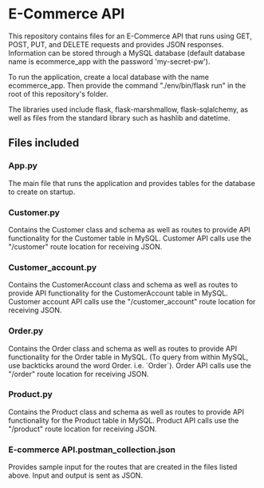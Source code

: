 # E-Commerce API
This repository contains files for an E-Commerce API that runs using GET, POST, PUT, and DELETE requests and provides JSON responses. Information can be stored through a MySQL database (default database name is ecommerce_app with the password 'my-secret-pw').

To run the application, create a local database with the name ecommerce_app. Then provide the command "./env/bin/flask run" in the root of this repository's folder.

The libraries used include flask, flask-marshmallow, flask-sqlalchemy, as well as files from the standard library such as hashlib and datetime.

## Files included

### App.py
The main file that runs the application and provides tables for the database to create on startup.

### Customer.py
Contains the Customer class and schema as well as routes to provide API functionality for the Customer table in MySQL. Customer API calls use the "/customer" route location for receiving JSON.

### Customer_account.py
Contains the CustomerAccount class and schema as well as routes to provide API functionality for the CustomerAccount table in MySQL. Customer account API calls use the "/customer_account" route location for receiving JSON.

### Order.py
Contains the Order class and schema as well as routes to provide API functionality for the Order table in MySQL. (To query from within MySQL, use backticks around the word Order. i.e. \`Order\`). Order API calls use the "/order" route location for receiving JSON.

### Product.py
Contains the Product class and schema as well as routes to provide API functionality for the Product table in MySQL. Product API calls use the "/product" route location for receiving JSON.

### E-commerce API.postman_collection.json
Provides sample input for the routes that are created in the files listed above. Input and output is sent as JSON.
